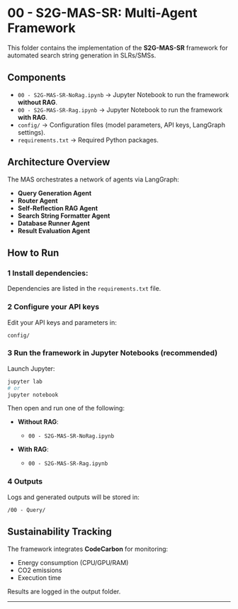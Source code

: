 # 00 - S2G-MAS-SR: Multi-Agent Framework

This folder contains the implementation of the **S2G-MAS-SR** framework for automated search string generation in SLRs/SMSs.

## Components

- `00 - S2G-MAS-SR-NoRag.ipynb` → Jupyter Notebook to run the framework **without RAG**.
- `00 - S2G-MAS-SR-Rag.ipynb` → Jupyter Notebook to run the framework **with RAG**.
- `config/` → Configuration files (model parameters, API keys, LangGraph settings).
- `requirements.txt` → Required Python packages.

## Architecture Overview

The MAS orchestrates a network of agents via LangGraph:
- **Query Generation Agent**
- **Router Agent**
- **Self-Reflection RAG Agent**
- **Search String Formatter Agent**
- **Database Runner Agent**
- **Result Evaluation Agent**

## How to Run

### 1️ Install dependencies:

Dependencies are listed in the `requirements.txt` file.

### 2️ Configure your API keys

Edit your API keys and parameters in:

```
config/
```

### 3️ Run the framework in **Jupyter Notebooks (recommended)**

Launch Jupyter:

```bash
jupyter lab
# or
jupyter notebook
```

Then open and run one of the following:

- **Without RAG**: 
  - `00 - S2G-MAS-SR-NoRag.ipynb`

- **With RAG**:  
  - `00 - S2G-MAS-SR-Rag.ipynb`

### 4 Outputs

Logs and generated outputs will be stored in:

```
/00 - Query/
```

## Sustainability Tracking

The framework integrates **CodeCarbon** for monitoring:
- Energy consumption (CPU/GPU/RAM)
- CO2 emissions
- Execution time

Results are logged in the output folder.

---
